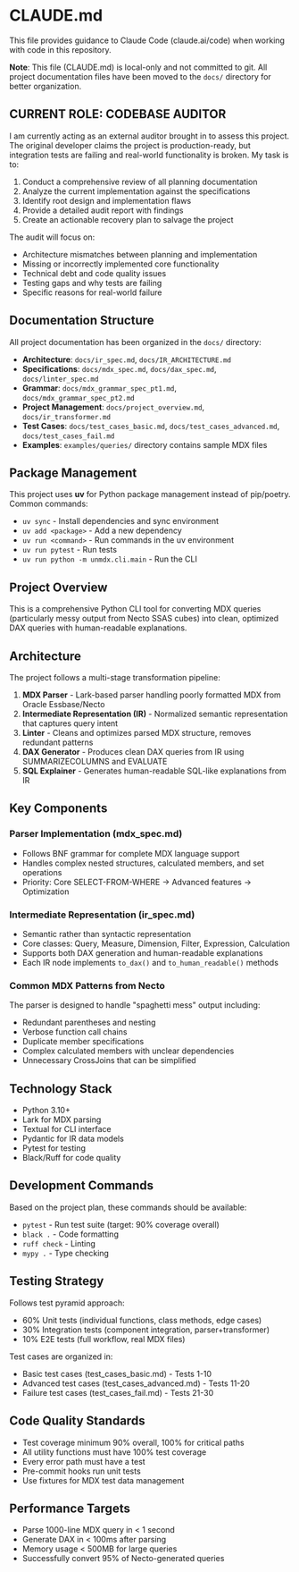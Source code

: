 # CLAUDE.md

This file provides guidance to Claude Code (claude.ai/code) when working with code in this repository.

**Note**: This file (CLAUDE.md) is local-only and not committed to git. All project documentation files have been moved to the `docs/` directory for better organization.

## CURRENT ROLE: CODEBASE AUDITOR

I am currently acting as an external auditor brought in to assess this project. The original developer claims the project is production-ready, but integration tests are failing and real-world functionality is broken. My task is to:

1. Conduct a comprehensive review of all planning documentation
2. Analyze the current implementation against the specifications
3. Identify root design and implementation flaws
4. Provide a detailed audit report with findings
5. Create an actionable recovery plan to salvage the project

The audit will focus on:
- Architecture mismatches between planning and implementation
- Missing or incorrectly implemented core functionality
- Technical debt and code quality issues
- Testing gaps and why tests are failing
- Specific reasons for real-world failure

## Documentation Structure

All project documentation has been organized in the `docs/` directory:
- **Architecture**: `docs/ir_spec.md`, `docs/IR_ARCHITECTURE.md`
- **Specifications**: `docs/mdx_spec.md`, `docs/dax_spec.md`, `docs/linter_spec.md`
- **Grammar**: `docs/mdx_grammar_spec_pt1.md`, `docs/mdx_grammar_spec_pt2.md`
- **Project Management**: `docs/project_overview.md`, `docs/ir_transformer.md`
- **Test Cases**: `docs/test_cases_basic.md`, `docs/test_cases_advanced.md`, `docs/test_cases_fail.md`
- **Examples**: `examples/queries/` directory contains sample MDX files

## Package Management

This project uses **uv** for Python package management instead of pip/poetry. Common commands:
- `uv sync` - Install dependencies and sync environment
- `uv add <package>` - Add a new dependency
- `uv run <command>` - Run commands in the uv environment
- `uv run pytest` - Run tests
- `uv run python -m unmdx.cli.main` - Run the CLI

## Project Overview

This is a comprehensive Python CLI tool for converting MDX queries (particularly messy output from Necto SSAS cubes) into clean, optimized DAX queries with human-readable explanations.

## Architecture

The project follows a multi-stage transformation pipeline:

1. **MDX Parser** - Lark-based parser handling poorly formatted MDX from Oracle Essbase/Necto
2. **Intermediate Representation (IR)** - Normalized semantic representation that captures query intent
3. **Linter** - Cleans and optimizes parsed MDX structure, removes redundant patterns
4. **DAX Generator** - Produces clean DAX queries from IR using SUMMARIZECOLUMNS and EVALUATE
5. **SQL Explainer** - Generates human-readable SQL-like explanations from IR

## Key Components

### Parser Implementation (mdx_spec.md)
- Follows BNF grammar for complete MDX language support
- Handles complex nested structures, calculated members, and set operations
- Priority: Core SELECT-FROM-WHERE → Advanced features → Optimization

### Intermediate Representation (ir_spec.md)
- Semantic rather than syntactic representation
- Core classes: Query, Measure, Dimension, Filter, Expression, Calculation
- Supports both DAX generation and human-readable explanations
- Each IR node implements `to_dax()` and `to_human_readable()` methods

### Common MDX Patterns from Necto
The parser is designed to handle "spaghetti mess" output including:
- Redundant parentheses and nesting
- Verbose function call chains
- Duplicate member specifications
- Complex calculated members with unclear dependencies
- Unnecessary CrossJoins that can be simplified

## Technology Stack

- Python 3.10+
- Lark for MDX parsing
- Textual for CLI interface
- Pydantic for IR data models  
- Pytest for testing
- Black/Ruff for code quality

## Development Commands

Based on the project plan, these commands should be available:
- `pytest` - Run test suite (target: 90% coverage overall)
- `black .` - Code formatting
- `ruff check` - Linting
- `mypy .` - Type checking

## Testing Strategy

Follows test pyramid approach:
- 60% Unit tests (individual functions, class methods, edge cases)
- 30% Integration tests (component integration, parser+transformer)
- 10% E2E tests (full workflow, real MDX files)

Test cases are organized in:
- Basic test cases (test_cases_basic.md) - Tests 1-10
- Advanced test cases (test_cases_advanced.md) - Tests 11-20  
- Failure test cases (test_cases_fail.md) - Tests 21-30

## Code Quality Standards

- Test coverage minimum 90% overall, 100% for critical paths
- All utility functions must have 100% test coverage
- Every error path must have a test
- Pre-commit hooks run unit tests
- Use fixtures for MDX test data management

## Performance Targets

- Parse 1000-line MDX query in < 1 second
- Generate DAX in < 100ms after parsing
- Memory usage < 500MB for large queries
- Successfully convert 95% of Necto-generated queries